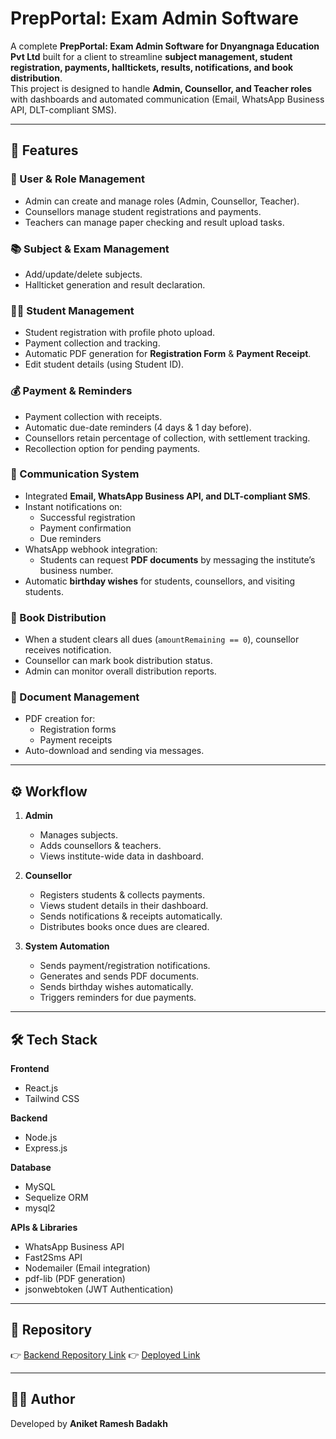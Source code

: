 # PrepPortal: Exam Admin Software

A complete **PrepPortal: Exam Admin Software for Dnyangnaga Education Pvt Ltd** built for a client to streamline **subject management, student registration, payments, halltickets, results, notifications, and book distribution**.  
This project is designed to handle **Admin, Counsellor, and Teacher roles** with dashboards and automated communication (Email, WhatsApp Business API, DLT-compliant SMS).

---

## 🚀 Features

### 🔑 User & Role Management
- Admin can create and manage roles (Admin, Counsellor, Teacher).
- Counsellors manage student registrations and payments.
- Teachers can manage paper checking and result upload tasks.

### 📚 Subject & Exam Management
- Add/update/delete subjects.
- Hallticket generation and result declaration.

### 👨‍🎓 Student Management
- Student registration with profile photo upload.
- Payment collection and tracking.
- Automatic PDF generation for **Registration Form** & **Payment Receipt**.
- Edit student details (using Student ID).

### 💰 Payment & Reminders
- Payment collection with receipts.
- Automatic due-date reminders (4 days & 1 day before).
- Counsellors retain percentage of collection, with settlement tracking.
- Recollection option for pending payments.

### 📩 Communication System
- Integrated **Email, WhatsApp Business API, and DLT-compliant SMS**.
- Instant notifications on:
  - Successful registration
  - Payment confirmation
  - Due reminders
- WhatsApp webhook integration:
  - Students can request **PDF documents** by messaging the institute’s business number.
- Automatic **birthday wishes** for students, counsellors, and visiting students.

### 📖 Book Distribution
- When a student clears all dues (`amountRemaining == 0`), counsellor receives notification.
- Counsellor can mark book distribution status.
- Admin can monitor overall distribution reports.

### 📑 Document Management
- PDF creation for:
  - Registration forms
  - Payment receipts
- Auto-download and sending via messages.

---

## ⚙️ Workflow

1. **Admin**  
   - Manages subjects.  
   - Adds counsellors & teachers.  
   - Views institute-wide data in dashboard.  

2. **Counsellor**  
   - Registers students & collects payments.  
   - Views student details in their dashboard.  
   - Sends notifications & receipts automatically.  
   - Distributes books once dues are cleared.  

3. **System Automation**  
   - Sends payment/registration notifications.  
   - Generates and sends PDF documents.  
   - Sends birthday wishes automatically.  
   - Triggers reminders for due payments.  

---


## 🛠️ Tech Stack

**Frontend**  
- React.js  
- Tailwind CSS  

**Backend**  
- Node.js  
- Express.js  

**Database**  
- MySQL  
- Sequelize ORM  
- mysql2  

**APIs & Libraries**  
- WhatsApp Business API  
- Fast2Sms API  
- Nodemailer (Email integration)  
- pdf-lib (PDF generation)  
- jsonwebtoken (JWT Authentication)  

---

## 🔗 Repository

👉 [Backend Repository Link](https://github.com/Annibadakh/dnyanganga-education-backend)
👉 [Deployed Link](https://dnyangangaeducation.com/)

---



## 👨‍💻 Author

Developed by **Aniket Ramesh Badakh**
